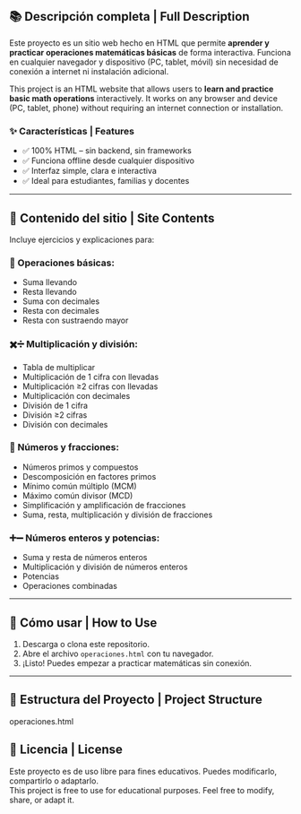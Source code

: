 
## 📚 Descripción completa | Full Description

Este proyecto es un sitio web hecho en HTML que permite **aprender y practicar operaciones matemáticas básicas** de forma interactiva. Funciona en cualquier navegador y dispositivo (PC, tablet, móvil) sin necesidad de conexión a internet ni instalación adicional.

This project is an HTML website that allows users to **learn and practice basic math operations** interactively. It works on any browser and device (PC, tablet, phone) without requiring an internet connection or installation.

### ✨ Características | Features

- ✅ 100% HTML – sin backend, sin frameworks
- ✅ Funciona offline desde cualquier dispositivo
- ✅ Interfaz simple, clara e interactiva
- ✅ Ideal para estudiantes, familias y docentes

---

## 🧮 Contenido del sitio | Site Contents

Incluye ejercicios y explicaciones para:

### 🧠 Operaciones básicas:
- Suma llevando  
- Resta llevando  
- Suma con decimales  
- Resta con decimales  
- Resta con sustraendo mayor

### ✖️➗ Multiplicación y división:
- Tabla de multiplicar  
- Multiplicación de 1 cifra con llevadas  
- Multiplicación ≥2 cifras con llevadas  
- Multiplicación con decimales  
- División de 1 cifra  
- División ≥2 cifras  
- División con decimales

### 🔢 Números y fracciones:
- Números primos y compuestos  
- Descomposición en factores primos  
- Mínimo común múltiplo (MCM)  
- Máximo común divisor (MCD)  
- Simplificación y amplificación de fracciones  
- Suma, resta, multiplicación y división de fracciones

### ➕➖ Números enteros y potencias:
- Suma y resta de números enteros  
- Multiplicación y división de números enteros  
- Potencias  
- Operaciones combinadas

---

## 🚀 Cómo usar | How to Use

1. Descarga o clona este repositorio.
2. Abre el archivo `operaciones.html` con tu navegador.
3. ¡Listo! Puedes empezar a practicar matemáticas sin conexión.

---

## 📁 Estructura del Proyecto | Project Structure
operaciones.html

## 📝 Licencia | License

Este proyecto es de uso libre para fines educativos. Puedes modificarlo, compartirlo o adaptarlo.  
This project is free to use for educational purposes. Feel free to modify, share, or adapt it.

